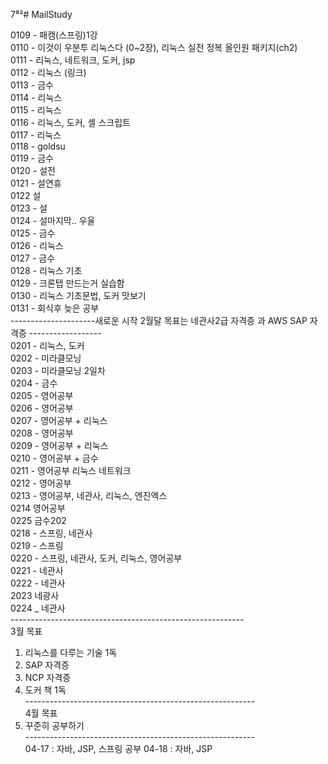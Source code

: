 7⁸²# MailStudy

0109 - 패캠(스프링)1강 <br>
0110 - 이것이 우분투 리눅스다 (0~2장), 리눅스 실전 정복 올인원 패키지(ch2) <br>
0111 - 리눅스, 네트워크, 도커, jsp <br>
0112 - 리눅스 (링크) <br>
0113 - 금수 <br>
0114 - 리눅스 <br>
0115 - 리눅스 <br>
0116 - 리눅스, 도커, 셸 스크립트 <br>
0117 - 리눅스<br>
0118 - goldsu<br>
0119 - 금수<br>
0120 - 설전<br>
0121 - 설연휴 <br>
0122  설 <br>
0123 - 설 <br>
0124 - 설마지막.. 우울 <br>
0125 - 금수 <br>
0126 - 리눅스 <br>
0127 - 금수 <br>
0128 - 리눅스 기초 <br>
0129 - 크론탭 만드는거 실습함 <br>
0130 - 리눅스 기초문법, 도커 맛보기 <br>
0131 - 회식후 늦은 공부 <br>
---------------------새로운 시작 2월달 목표는 네관사2급 자격증 과 AWS SAP 자격증 ------------------ <br>
0201 - 리눅스, 도커  <br>
0202 - 미라클모닝 <br>
0203 - 미라클모닝 2일차 <br>
0204 - 금수 <br>
0205 - 영어공부 <br>
0206 - 영어공부 <br>
0207 - 영어공부 + 리눅스 <br>
0208 - 영어공부 <br>
0209 - 영어공부 + 리눅스 <br>
0210 - 영어공부 + 금수 <br>
0211 - 영어공부 리눅스 네트워크 <br>
0212 - 영어공부 <br>
0213 - 영어공부, 네관사, 리눅스, 엔진엑스 <br>
0214    영어공부 <br>
0225  금수202 <br>
0218 - 스프링, 네관사 <br>
0219 - 스프링 <br>
0220 - 스프링, 네관사, 도커, 리눅스, 영어공부 <br>
0221 - 네관사 <br>
0222 - 네관사 <br>
2023 네광사<br>
0224 _ 네관사<br>
----------------------------------------------------------<br>
3월 목표 <br>
1. 리눅스를 다루는 기술 1독 <br>
2. SAP 자격증 <br>
3. NCP 자격증 <br>
4. 도커 책 1독 <br>
---------------------------------------------------------<br>
4월 목표 <br>
1. 꾸준히 공부하기<br>
---------------------------------------------------------<br>
04-17 : 자바, JSP, 스프링 공부
04-18 : 자바, JSP









